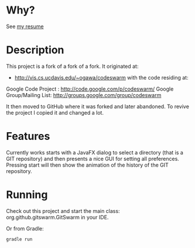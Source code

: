 # Why? #

See [my resume](Resume.md)

# Description #

This project is a fork of a fork of a fork. It originated at:

 * http://vis.cs.ucdavis.edu/~ogawa/codeswarm with the code residing at:

Google Code Project :      http://code.google.com/p/codeswarm/
Google Group/Mailing List: http://groups.google.com/group/codeswarm 

It then moved to GitHub where it was forked and later abandoned. To revive the project I copied it and changed a lot.   

# Features

Currently works starts with a JavaFX dialog to select a directory (that is a GIT repository) and then presents a nice 
GUI for setting all preferences. Pressing start will then show the animation of the history of the GIT repository.

# Running

Check out this project and start the main class: org.github.gitswarm.GitSwarm in your IDE.

Or from Gradle:

    gradle run